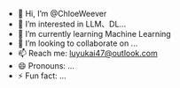 - 👋 Hi, I’m @ChloeWeever
- 👀 I’m interested in LLM、DL...
- 🌱 I’m currently learning Machine Learning
- 💞️ I’m looking to collaborate on ...
- 📫 Reach me: luyukai47@outlook.com
- 😄 Pronouns: ...
- ⚡ Fun fact: ...

<!---
ChloeWeever/ChloeWeever is a ✨ special ✨ repository because its `README.md` (this file) appears on your GitHub profile.
You can click the Preview link to take a look at your changes.
--->
